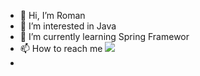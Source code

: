 - 👋 Hi, I’m Roman
- 👀 I’m interested in Java
- 🌱 I’m currently learning Spring Framewor
- 📫 How to reach me <img src="{[BadgeURLHere](https://www.linkedin.com/in/roman-hanmamedov-a6751917b/)}" />
- 
